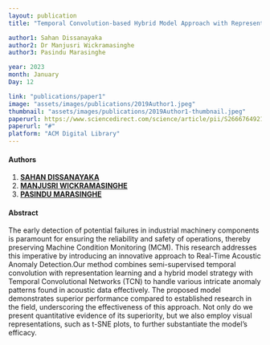 ```yaml
---
layout: publication
title: "Temporal Convolution-based Hybrid Model Approach with Representation Learning for Real-Time Acoustic Anomaly Detection"

author1: Sahan Dissanayaka 
author2: Dr Manjusri Wickramasinghe 
author3: Pasindu Marasinghe

year: 2023
month: January
Day: 12

link: "publications/paper1"
image: "assets/images/publications/2019Author1.jpeg"
thumbnail: "assets/images/publications/2019Author1-thumbnail.jpeg"
paperurl: https://www.sciencedirect.com/science/article/pii/S2666764921000485
paperurl: "#"
platform: "ACM Digital Library"
---
```


#### Authors

1. [__SAHAN DISSANAYAKA__]()
2. [__MANJUSRI WICKRAMASINGHE__](/team/dr-manju/)
3. [__PASINDU MARASINGHE__](/team/pasindu-marasinghe/)

#### Abstract

The early detection of potential failures in industrial machinery components is paramount for ensuring the
reliability and safety of operations, thereby preserving Machine Condition Monitoring (MCM). This research
addresses this imperative by introducing an innovative approach to Real-Time Acoustic Anomaly Detection.Our method combines semi-supervised temporal convolution with representation learning and a hybrid
model strategy with Temporal Convolutional Networks (TCN) to handle various intricate anomaly patterns
found in acoustic data effectively. The proposed model demonstrates superior performance compared to
established research in the field, underscoring the effectiveness of this approach. Not only do we present
quantitative evidence of its superiority, but we also employ visual representations, such as t-SNE plots, to
further substantiate the model’s efficacy.
